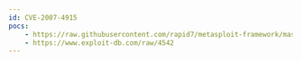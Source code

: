 ```yaml
---
id: CVE-2007-4915
pocs:
    - https://raw.githubusercontent.com/rapid7/metasploit-framework/master/modules/auxiliary/admin/http/intersil_pass_reset.rb
    - https://www.exploit-db.com/raw/4542
---
```


